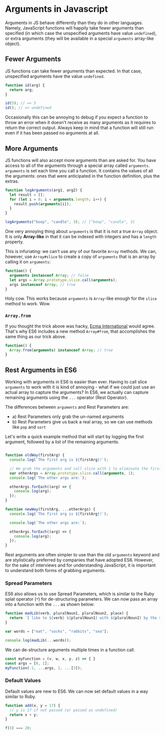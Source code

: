 # Arguments in Javascript

Arguments in JS behave differently than they do in other languages.
Namely, JavaScript functions will happily take fewer arguments than
specified (in which case the unspecified arguments have value
`undefined`), or extra arguments (they will be available in a special
`arguments` array-like object).

## Fewer Arguments

JS functions can take fewer arguments than expected. In that
case, unspecified arguments have the value `undefined`.

```javascript
function id(arg) {
  return arg;
}

id(5); // => 5
id(); // => undefined
```

Occasionally this can be annoying to debug if you expect a function to
throw an error when it doesn't receive as many arguments as it
requires to return the correct output. Always keep in mind that a
function will still run even if it has been passed no arguments at
all.

## More Arguments

JS functions will also accept more arguments than are asked for. You
have access to all of the arguments through a special array called
`arguments`. `arguments` is set each time you
call a function. It contains the values of all the arguments: ones
that were anticipated in the function definition, plus the extras.

```javascript
function logArguments(arg1, arg2) {
  let result = [];
  for (let i = 0; i < arguments.length; i++) {
    result.push(arguments[i]);
  }
}

logArguments("boop", "candle", 3); // ["boop", "candle", 3]
```

One very annoying thing about `arguments` is that it is not a true
`Array` object. It is only **Array-like** in that it can be indexed
with integers and has a `length` property.

This is infuriating: we can't use any of our favorite `Array` methods. We can, however, use `Array#slice` to create a copy of `arguments` that is an array by calling it on `arguments`:

```javascript
function() {
  arguments instanceof Array; // false
  let args = Array.prototype.slice.call(arguments);
  args instanceof Array; // true
}
```

Holy cow. This works because `arguments` is `Array`-like enough for
the `slice` method to work. Wow.

### `Array.from`

If you thought the trick above was hacky, [Ecma International](https://en.wikipedia.org/wiki/Ecma_International) would agree. That's why ES6 includes a new method `Array#from`, that accomplishes the same thing as our trick above.

```js
function() {
  Array.from(arguments) instanceof Array; // true
}
``` 

## Rest Arguments in ES6

Working with arguments in ES6 is easier than ever. Having to call slice `arguments` to work with it is kind of annoying - what if we could just use an actual array to capture the arguments? In ES6, we actually can capture remaining arguments using the `...` operator (Rest Operator).

The differences between `arguments` and Rest Parameters are:

* a) Rest Parameters only grab the un-named arguments
* b) Rest Parameters give us back a real array, so we can use methods like `pop` and `sort`

Let's write a quick example method that will start by logging the first argument, followed by a list of the remaining arguments.

```javascript

function oldWay(firstArg) {
  console.log(`The first arg is ${firstArg}!`);

  // We grab the arguments and call slice with 1 to eliminate the firstArg
  var otherArgs = Array.prototype.slice.call(arguments, 1);
  console.log(`The other args are:`);

  otherArgs.forEach((arg) => {
    console.log(arg);
  });
}

function newWay(firstArg, ...otherArgs) {
  console.log(`The first arg is ${firstArg}!`);

  console.log(`The other args are:`);

  otherArgs.forEach((arg) => {
    console.log(arg);
  });
}
```

Rest arguments are often simpler to use than the old `arguments` keyword and are stylistically preferred by companies that have adopted ES6. However, for the sake of interviews and for understanding JavaScript, it is important to understand both forms of grabbing arguments.

### Spread Parameters

ES6 also allows us to use Spread Parameters, which is similar to the Ruby splat operator (`*`) for de-structuring parameters. We can now pass an array into a function with the `...` as shown below:

```javascript
function madLib(verb, pluralNoun1, pluralNoun2, place) {
  return `I like to ${verb} ${pluralNoun1} with ${pluralNoun2} by the ${place}.`;
}

var words = ["eat", "socks", "rabbits", "sea"];

console.log(madLib(...words));
```

We can de-structure arguments multiple times in a function call.

```javascript
const myFunction = (v, w, x, y, z) => { }
const args = [0, 1];
myFunction(-1, ...args, 2, ...[3]);
```

### Default Values

Default values are new to ES6. We can now set default values in a way similar to Ruby.

```javascript
function add(x, y = 17) {
  // y is 17 if not passed (or passed as undefined)
  return x + y;
}

f(3) === 20;
```

